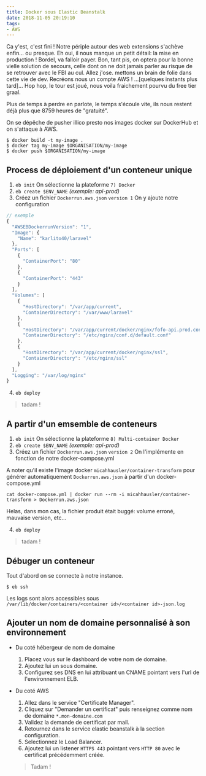 ```yaml
---
title: Docker sous Elastic Beanstalk 
date: 2018-11-05 20:19:10
tags:
- AWS
---
```


Ca y'est, c'est fini ! Notre périple autour des web extensions s'achève enfin... ou presque. Eh oui, il nous manque un petit détail: la mise en production ! Bordel, va falloir payer. Bon, tant pis, on optera pour la bonne vielle solution de secours, celle dont on ne doit jamais parler au risque de se retrouver avec le FBI au cul. Allez j'ose. mettons un brain de folie dans cette vie de dev. Recréons nous un compte AWS ! ...[quelques instants plus tard]... Hop hop, le tour est joué, nous voila fraichement pourvu du free tier graal. 

Plus de temps à perdre en parlote, le temps s'écoule vite, ils nous restent déjà plus que 8759 heures de "gratuité".

On se dépêche de pusher illico presto nos images docker sur DockerHub et on s'attaque à AWS.

```
$ docker build -t my-image . 
$ docker tag my-image $ORGANISATION/my-image
$ docker push $ORGANISATION/my-image
```

## Process de déploiement d'un conteneur unique

1. `eb init`
On sélectionne la plateforme `7) Docker`
2. `eb create $ENV_NAME`  *(exemple: api-prod)*
3. Créez un fichier `Dockerrun.aws.json` `version 1` 
On y ajoute notre configuration

``` javascript Dockerrun.aws.json
// exemple
{
  "AWSEBDockerrunVersion": "1",
  "Image": {
    "Name": "karlito40/laravel"
  },
  "Ports": [
    {
      "ContainerPort": "80"
    },
    {
      "ContainerPort": "443"
    }
  ],
  "Volumes": [
    {
      "HostDirectory": "/var/app/current",
      "ContainerDirectory": "/var/www/laravel"
    },
    {
      "HostDirectory": "/var/app/current/docker/nginx/fofo-api.prod.conf",
      "ContainerDirectory": "/etc/nginx/conf.d/default.conf"
    },
    {
      "HostDirectory": "/var/app/current/docker/nginx/ssl",
      "ContainerDirectory": "/etc/nginx/ssl"
    }
  ],
  "Logging": "/var/log/nginx"
}
```

4. `eb deploy`

> tadam !


## A partir d'un emsemble de conteneurs

1. `eb init`
On sélectionne la plateforme `8) Multi-container Docker`
2. `eb create $ENV_NAME`  *(exemple: api-prod)*
3. Créez un fichier `Dockerrun.aws.json` `version 2` 
On l'implémente en fonction de  notre docker-compose.yml
   
A noter qu'il existe l'image docker `micahhausler/container-transform` pour générer automatiquement `Dockerrun.aws.json` à partir d'un docker-compose.yml

```
cat docker-compose.yml | docker run --rm -i micahhausler/container-transform > Dockerrun.aws.json
```

Helas, dans mon cas, la fichier produit était buggé: volume erroné, mauvaise version, etc...

4. `eb deploy`

> tadam !

## Débuger un conteneur

Tout d'abord on se connecte à notre instance.

```
$ eb ssh
```

Les logs sont alors accessibles sous `/var/lib/docker/containers/<container id>/<container id>-json.log`

## Ajouter un nom de domaine personnalisé à son environnement

- Du coté hébergeur de nom de domaine

  1. Placez vous sur le dashboard de votre nom de domaine. 
  2. Ajoutez lui un sous domaine. 
  3. Configurez ses DNS en lui attribuant un CNAME pointant vers l'url de l'environnement ELB.

- Du coté AWS

  1. Allez dans le service "Certificate Manager".
  2. Cliquez sur "Demander un certificat" puis renseignez comme nom de domaine `*.mon-domaine.com`
  3. Validez la demande de certificat par mail.
  4. Retournez dans le service elastic beanstalk à la section configuration. 
  5. Selectionnez le Load Balancer.
  6. Ajoutez lui un listener `HTTPS 443` pointant vers `HTTP 80` avec le certificat précédemment créée.

  > Tadam !